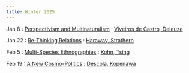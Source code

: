 ```yaml
---
title: Winter 2025
---
```


Jan 8
: [Perspectivism and Multinaturalism](#)
  : [Viveiros de Castro, Deleuze](#)

Jan 22
: [Re-Thinking Relations](#)
  : [Haraway, Strathern](#)

Feb 5
: [Multi-Species Ethnographies](#)
  : [Kohn, Tsing](#)

Feb 19
: [A New Cosmo-Politics](#)
  : [Descola, Kopenawa](#)
